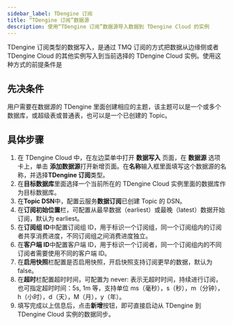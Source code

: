 ```yaml
---
sidebar_label: TDengine 订阅
title: “TDengine 订阅”数据源
description: 使用“TDengine 订阅”数据源导入数据到 TDengine Cloud 的实例
---
```


TDengine 订阅类型的数据写入，是通过 TMQ 订阅的方式把数据从边缘侧或者 TDengine Cloud 的其他实例写入到当前选择的 TDengine Cloud 实例。使用这种方式的前提条件是

## 先决条件

用户需要在数据源的 TDengine 里面创建相应的主题，该主题可以是一个或多个数据库，或超级表或普通表，也可以是一个已创建的 Topic。

## 具体步骤

1. 在 TDengine Cloud 中，在左边菜单中打开 **数据写入** 页面，在 **数据源** 选项卡上，单击 **添加数据源**打开新增页面。在**名称**输入框里面填写这个数据源的名称，并选择**TDengine 订阅**类型。
2. 在**目标数据库**里面选择一个当前所在的 TDengine Cloud 实例里面的数据库作为目标数据库。
3. 在**Topic DSN**中，配置云服务**数据订阅**已创建 Topic 的 DSN。
4. 在**订阅初始位置**栏，可配置从最早数据（earliest）或最晚（latest）数据开始订阅，默认为 earliest。
5. 在**订阅组 ID**中配置订阅组 ID，用于标识一个订阅组，同一个订阅组内的订阅者共享消费进度，不同订阅组之间消费进度独立。
6. 在**客户端 ID**中配置客户端 ID，用于标识一个订阅者，同一个订阅组内的不同订阅者需要使用不同的客户端 ID。
7. 在**启用快照**栏配置是否启用快照，开启快照支持订阅更早的数据，默认为 false。
8. 在**超时**栏配置超时时间，可配置为 never: 表示无超时时间，持续进行订阅，也可指定超时时间：5s, 1m 等，支持单位 ms（毫秒），s（秒），m（分钟），h（小时），d（天），M（月），y（年）。
9. 填写完成以上信息后，点击**新增**按钮，即可直接启动从 TDengine 到 TDengine Cloud 实例的数据同步。

